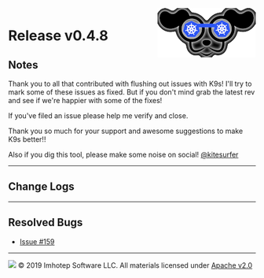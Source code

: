 <img src="https://raw.githubusercontent.com/derailed/k9s/master/assets/k9s_small.png" align="right" width="200" height="auto"/>

# Release v0.4.8

## Notes

Thank you to all that contributed with flushing out issues with K9s! I'll try
to mark some of these issues as fixed. But if you don't mind grab the latest rev and see if we're happier with some of the fixes!

If you've filed an issue please help me verify and close.

Thank you so much for your support and awesome suggestions to make K9s better!!

Also if you dig this tool, please make some noise on social! [@kitesurfer](https://twitter.com/kitesurfer)

---

## Change Logs

---

## Resolved Bugs

+ [Issue #159](https://github.com/CirrusByte42/ca9s/issues/159)

---

<img src="https://raw.githubusercontent.com/derailed/k9s/master/assets/imhotep_logo.png" width="32" height="auto"/> © 2019 Imhotep Software LLC. All materials licensed under [Apache v2.0](http://www.apache.org/licenses/LICENSE-2.0)
